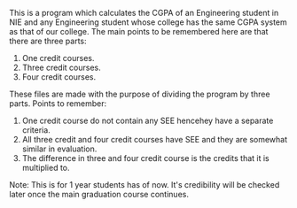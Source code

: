 This is a program which calculates the CGPA of an Engineering student in NIE and any Engineering student whose college has the same CGPA system as that of our college.
The main points to be remembered here are that there are three parts:
1) One credit courses.
2) Three credit courses.
3) Four credit courses.

These files are made with the purpose of dividing the program by three parts.
Points to remember:
1) One credit course do not contain any SEE hencehey have a separate criteria.
2) All three credit and four credit courses have SEE and they are somewhat similar in evaluation.
3) The difference in three and four credit course is the credits that it is multiplied to.

Note: This is for 1 year students has of now. It's credibility will be checked later once the main graduation course continues.
